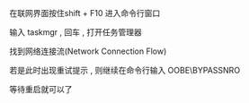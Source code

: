 在联网界面按住shift + F10 进入命令行窗口

输入 taskmgr , 回车 , 打开任务管理器

找到网络连接流(Network Connection Flow)

若是此时出现重试提示 , 则继续在命令行输入 OOBE\BYPASSNRO

等待重启就可以了